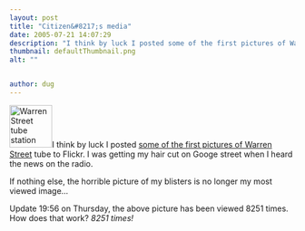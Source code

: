 ```yaml
---
layout: post
title: "Citizen&#8217;s media"
date: 2005-07-21 14:07:29
description: "I think by luck I posted some of the first pictures of Warren Street tube to Flickr. I was getting my hair cut on Googe street when I heard the news on the radio. If nothing else, the horrible picture&#8230;"
thumbnail: defaultThumbnail.png
alt: ""


author: dug
---
```


<p><a href="http://www.flickr.com/photos/bozo/27551581/" title="Warren Street tube station" ><img src="http://photos22.flickr.com/27551581_c76286f37d_s.jpg" width="75" height="75" alt="Warren Street tube station" class="left" /></a>I think by luck I posted <a href="http://flickr.com/photos/bozo/27551134">some of the first pictures of Warren Street</a> tube to Flickr. I was getting my hair cut on Googe street when I heard the news on the radio.</p>

<p>If nothing else, the horrible picture of my blisters is no longer my most viewed image...</p>

<p>Update 19:56 on Thursday, the above picture has been viewed 8251 times. How does that work? <em>8251 times!</em></p>
